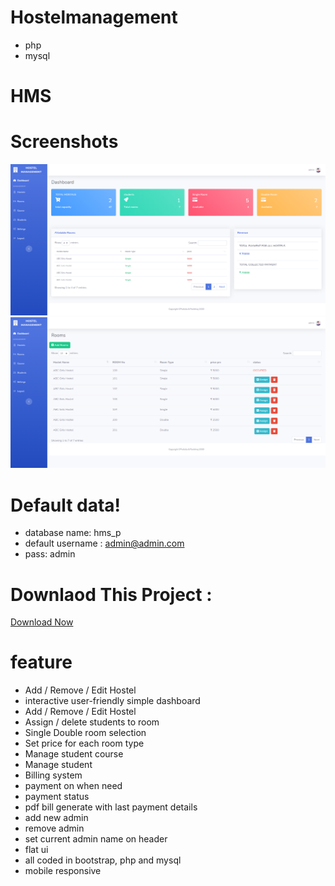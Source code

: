 # Hostelmanagement
  - php
  - mysql
# HMS



# Screenshots

![alt text](/screenshot/dashboard.png)
![alt text](/screenshot/rooms.png)

# Default data!

  - database name: hms_p
  - default username : admin@admin.com 
  - pass: admin

# Downlaod This Project : 

[Download Now](https://novacore.stores.instamojo.com/product/246770/hostel-management-system/)


# feature
- Add / Remove / Edit Hostel
- interactive user-friendly simple dashboard
- Add / Remove / Edit Hostel
- Assign / delete students to room
- Single Double room selection
- Set price for each room type
- Manage student course
- Manage student
- Billing system
- payment on when need
- payment status
- pdf bill generate with last payment details
- add new admin
- remove admin
- set current admin name on header
- flat ui
- all coded in bootstrap, php and mysql
- mobile responsive
